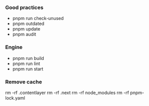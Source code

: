 ### Good practices

- pnpm run check-unused
- pnpm outdated
- pnpm update
- pnpm audit

### Engine

- pnpm run build
- pnpm run lint
- pnpm run start

### Remove cache

rm -rf .contentlayer
rm -rf .next
rm -rf node_modules
rm -rf pnpm-lock.yaml
